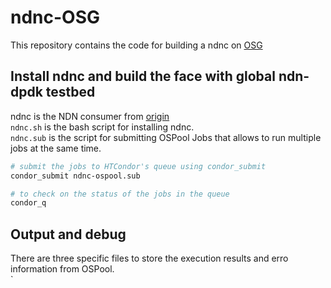 # ndnc-OSG
This repository contains the code for building a ndnc on [OSG](https://portal.osg-htc.org/) 

## Install ndnc and build the face with global ndn-dpdk testbed 

ndnc is the NDN consumer from [origin](https://github.com/sankalpatimilsina12/fabric-scripts) <br />
`ndnc.sh` is the bash script for installing ndnc. <br />
`ndnc.sub` is the script for submitting OSPool Jobs that allows to run multiple jobs at the same time. 

```bash
# submit the jobs to HTCondor's queue using condor_submit
condor_submit ndnc-ospool.sub

# to check on the status of the jobs in the queue
condor_q
```


## Output and debug 
There are three specific files to store the execution results and erro information from OSPool. <br />
`
